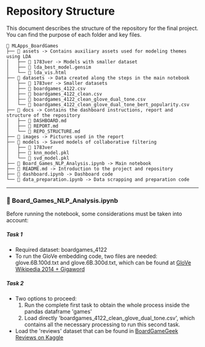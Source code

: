 # Repository Structure

This document describes the structure of the repository for the final project. You can find the purpose of each folder and key files.
```
📁 MLApps_BoardGames
├── 📂 assets -> Contains auxiliary assets used for modeling themes using LDA
│   ├── 📂 1783ver -> Models with smaller dataset
│   ├── 📄 lda_best_model.gensim
│   └── 📄 lda_vis.html
├── 📂 datasets -> Data created along the steps in the main notebook
│   ├── 📂 1783ver -> Smaller datasets
│   ├── 📄 boardgames_4122.csv
│   ├── 📄 boardgames_4122_clean.csv
│   ├── 📄 boardgames_4122_clean_glove_dual_tone.csv
│   └── 📄 boardgames_4122_clean_glove_dual_tone_bert_popularity.csv
├── 📂 docs -> Contains the dashboard instructions, report and structure of the repository
│   ├── 📄 DASHBOARD.md
│   ├── 📄 REPORT.md
│   └── 📄 REPO_STRUCTURE.md
├── 📂 images -> Pictures used in the report
├── 📂 models -> Saved models of collaborative filtering
│   ├── 📂 1783ver
│   ├── 📄 knn_model.pkl
│   └── 📄 svd_model.pkl
├── 📄 Board_Games_NLP_Analysis.ipynb -> Main notebook
├── 📄 README.md -> Introduction to the project and repository
├── 📄 dashboard.ipynb -> Dashboard code
└── 📄 data_preparation.ipynb -> Data scrapping and preparation code
```
---

### 📄 Board_Games_NLP_Analysis.ipynb
Before running the notebook, some considerations must be taken into account:

##### Task 1
- Required dataset: boardgames_4122
- To run the GloVe embedding code, two files are needed: glove.6B.100d.txt and glove.6B.300d.txt, which can be found at [GloVe Wikipedia 2014 + Gigaword](https://www.kaggle.com/datasets/gerwynng/glove-wikipedia-2014-gigaword-5)

##### Task 2
- Two options to proceed:
  1. Run the complete first task to obtain the whole process inside the pandas dataframe 'games'
  2. Load directly 'boardgames_4122_clean_glove_dual_tone.csv', which contains all the necessary processing to run this second task.
- Load the 'reviews' dataset that can be found in [BoardGameGeek Reviews on Kaggle](https://www.kaggle.com/datasets/jvanelteren/boardgamegeek-reviews)






